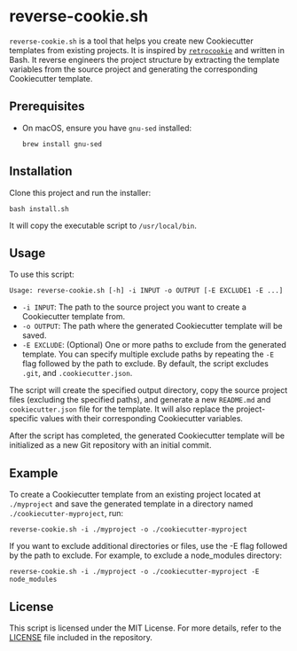 # reverse-cookie.sh

`reverse-cookie.sh` is a tool that helps you create new Cookiecutter templates from existing projects. It is inspired by [`retrocookie`](https://retrocookie.readthedocs.io/en/latest/) and written in Bash. It reverse engineers the project structure by extracting the template variables from the source project and generating the corresponding Cookiecutter template.

## Prerequisites

- On macOS, ensure you have `gnu-sed` installed:
    ```
    brew install gnu-sed
    ```

## Installation

Clone this project and run the installer:

```
bash install.sh
```

It will copy the executable script to `/usr/local/bin`.

## Usage

To use this script:

```
Usage: reverse-cookie.sh [-h] -i INPUT -o OUTPUT [-E EXCLUDE1 -E ...]
```

- `-i INPUT`: The path to the source project you want to create a Cookiecutter template from.
- `-o OUTPUT`: The path where the generated Cookiecutter template will be saved.
- `-E EXCLUDE`: (Optional) One or more paths to exclude from the generated template. You can specify multiple exclude paths by repeating the `-E` flag followed by the path to exclude. By default, the script excludes `.git`, and `.cookiecutter.json`.

The script will create the specified output directory, copy the source project files (excluding the specified paths), and generate a new `README.md` and `cookiecutter.json` file for the template. It will also replace the project-specific values with their corresponding Cookiecutter variables.

After the script has completed, the generated Cookiecutter template will be initialized as a new Git repository with an initial commit.

## Example

To create a Cookiecutter template from an existing project located at `./myproject` and save the generated template in a directory named `./cookiecutter-myproject`, run:

```
reverse-cookie.sh -i ./myproject -o ./cookiecutter-myproject
```

If you want to exclude additional directories or files, use the -E flag followed by the path to exclude. For example, to exclude a node_modules directory:

```
reverse-cookie.sh -i ./myproject -o ./cookiecutter-myproject -E node_modules
```

## License

This script is licensed under the MIT License. For more details, refer to the [LICENSE](LICENSE) file included in the repository.
